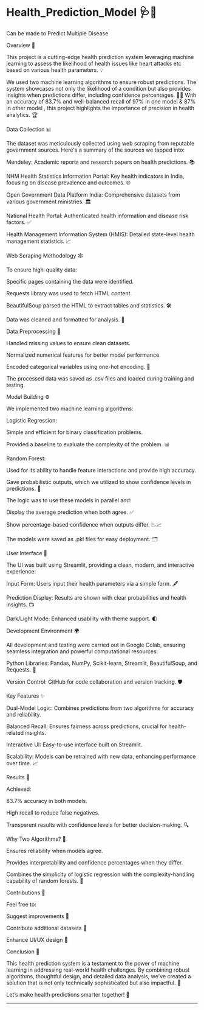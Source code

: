 # Health_Prediction_Model  🩺🤖
Can be made to  Predict Multiple Disease 


Overview 🌟

This project is a cutting-edge health prediction system leveraging machine learning to assess the likelihood of health issues like heart attacks etc  based on various health parameters. 💡

We used two machine learning algorithms to ensure robust predictions. The system showcases not only the likelihood of a condition but also provides insights when predictions differ, including confidence percentages. 🧠✨ With an accuracy of 83.7% and well-balanced recall of 97% in one model & 87% in other model , this project highlights the importance of precision in health analytics. 🏆

Data Collection 📊

The dataset was meticulously collected using web scraping from reputable government sources. Here's a summary of the sources we tapped into:

Mendeley: Academic reports and research papers on health predictions. 📚

NHM Health Statistics Information Portal: Key health indicators in India, focusing on disease prevalence and outcomes. 🌐

Open Government Data Platform India: Comprehensive datasets from various government ministries. 🏛️

National Health Portal: Authenticated health information and disease risk factors. ✅

Health Management Information System (HMIS): Detailed state-level health management statistics. 📈

Web Scraping Methodology 🕸️

To ensure high-quality data:

Specific pages containing the data were identified.

Requests library was used to fetch HTML content.

BeautifulSoup parsed the HTML to extract tables and statistics. 🛠️

Data was cleaned and formatted for analysis. 🧹

Data Preprocessing 🧪

Handled missing values to ensure clean datasets.

Normalized numerical features for better model performance.

Encoded categorical variables using one-hot encoding. 🔢

The processed data was saved as .csv files and loaded during training and testing.

Model Building ⚙️

We implemented two machine learning algorithms:

Logistic Regression:

Simple and efficient for binary classification problems.

Provided a baseline to evaluate the complexity of the problem. 📊

Random Forest:

Used for its ability to handle feature interactions and provide high accuracy.

Gave probabilistic outputs, which we utilized to show confidence levels in predictions. 🌲

The logic was to use these models in parallel and:

Display the average prediction when both agree. ✅

Show percentage-based confidence when outputs differ. 📉📈

The models were saved as .pkl files for easy deployment. 🗂️

User Interface 🚀

The UI was built using Streamlit, providing a clean, modern, and interactive experience:

Input Form: Users input their health parameters via a simple form. 🖋️

Prediction Display: Results are shown with clear probabilities and health insights. 📺

Dark/Light Mode: Enhanced usability with theme support. 🌓

Development Environment 🌍

All development and testing were carried out in Google Colab, ensuring seamless integration and powerful computational resources:

Python Libraries: Pandas, NumPy, Scikit-learn, Streamlit, BeautifulSoup, and Requests. 🐍

Version Control: GitHub for code collaboration and version tracking. 🛡️

Key Features ✨

Dual-Model Logic: Combines predictions from two algorithms for accuracy and reliability.

Balanced Recall: Ensures fairness across predictions, crucial for health-related insights.

Interactive UI: Easy-to-use interface built on Streamlit.

Scalability: Models can be retrained with new data, enhancing performance over time. 📈

Results 🎯

Achieved:

83.7% accuracy in both models.

High recall to reduce false negatives.

Transparent results with confidence levels for better decision-making. 🔍

Why Two Algorithms? 🤔

Ensures reliability when models agree.

Provides interpretability and confidence percentages when they differ.

Combines the simplicity of logistic regression with the complexity-handling capability of random forests. 🏅

Contributions 🤝

Feel free to:

Suggest improvements 🌱

Contribute additional datasets 📂

Enhance UI/UX design 🎨

Conclusion 🏁

This health prediction system is a testament to the power of machine learning in addressing real-world health challenges. By combining robust algorithms, thoughtful design, and detailed data analysis, we've created a solution that is not only technically sophisticated but also impactful. 🌟

Let’s make health predictions smarter together! 🚀


---




